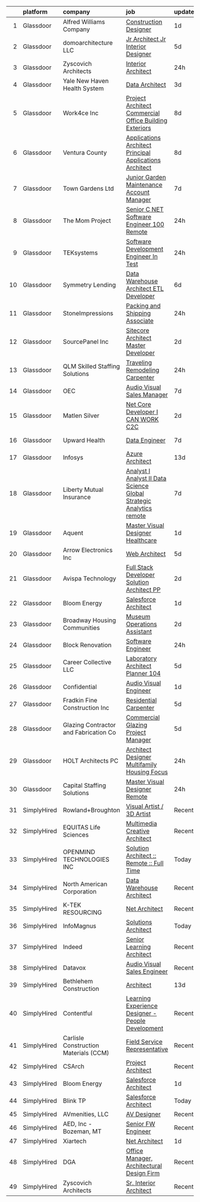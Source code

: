 

|    | platform    | company                               | job                                                                                                                                                                                                                                                                                                                                                                                                                                                                                                                                                                                                                                                                                                                                                                                                                                                                                                                                                                                                                                                                                                                                                                                                                                                                                                                                                                                                                                                                                                                                             | update_time   | location                |
|---:|:------------|:--------------------------------------|:------------------------------------------------------------------------------------------------------------------------------------------------------------------------------------------------------------------------------------------------------------------------------------------------------------------------------------------------------------------------------------------------------------------------------------------------------------------------------------------------------------------------------------------------------------------------------------------------------------------------------------------------------------------------------------------------------------------------------------------------------------------------------------------------------------------------------------------------------------------------------------------------------------------------------------------------------------------------------------------------------------------------------------------------------------------------------------------------------------------------------------------------------------------------------------------------------------------------------------------------------------------------------------------------------------------------------------------------------------------------------------------------------------------------------------------------------------------------------------------------------------------------------------------------|:--------------|:------------------------|
|  1 | Glassdoor   | Alfred Williams   Company             | [Construction Designer](https://www.glassdoor.com/partner/jobListing.htm?pos=110&ao=1110586&s=58&guid=000001828bb0b3bf8a2176390c56d3b3&src=GD_JOB_AD&t=SR&vt=w&ea=1&cs=1_221e7efb&cb=1660200990062&jobListingId=1008063174504&cpc=A50357DDA226FF0F&jrtk=3-0-1ga5r1cvsi39f801-1ga5r1d0d2gob000-ceced22e08e5db9e--6NYlbfkN0CnvnrZV6i1JGX1yqycrBVKxG_QbmFGo1hJvaAPDrdCVZ8yoQV_d4S0JqXzC-3SnUYhCta1TRnvVoX3S0zE_IO0KpzPVemjiuHWFFUoktBecZBIPK12mYvqWZt8SDrv0e25GlGQtdz36nEo6h3IX02FKqfIH2o9Sf9QnqhC2fWKPmV3W4ftfhNjnBilXBs100QKR2QOeZatSJnGmnkAzcE-tCTtWKA5KgZIncelXS3vuNL3EORcsFDLzIecRH8WnbZAmJ0zhFFJkzzmETRQHKOnaHjaauHF59dweYIpTlimGSCXJRZ4QTLQ-HYmuQj4vRrcJ2oSBxtdwAfJEuTScodkjM-1Q41VjSHTWgVG1B3BfjDCsRDgJo1jSLZyfCKBC221c3msZykE4CKbnGubpmxFgVEOIFJPHOANPoj_Ihv1zTkCD1A2UpHUtFKsans8hJv9TkWKkQpMk4kHN9JVPPDM7Q2IhHLdAhjbJ4NT-mqutp_f-X8MmZjwrLrqptiCFBfvHplVF9z1fg%3D%3D)                                                                                                                                                                                                                                                                                                                                                                                                                                                                                                                                                                                                                                                                    | 1d            | Austin, TX              |
|  2 | Glassdoor   | domoarchitecture LLC                  | [Jr  Architect  Jr  Interior Designer](https://www.glassdoor.com/partner/jobListing.htm?pos=114&ao=1110586&s=58&guid=000001828bb0b3bf8a2176390c56d3b3&src=GD_JOB_AD&t=SR&vt=w&ea=1&cs=1_76eb6f5c&cb=1660200990063&jobListingId=1008056085118&cpc=61E17551093C17CB&jrtk=3-0-1ga5r1cvsi39f801-1ga5r1d0d2gob000-8f37cdaeba339960--6NYlbfkN0CB1tmP7rfbaHtYFmPjg1Xv8BJr6DUbyz0HQmM4H563ArpFMs2Wc68sH6Zuxg7sAnvrOksjZE1oRVbifWbAQUEyKWytrgC3P_PqXKzl95FbORps4EgWMRpqNobSv6x-Dcpxt3G801lgQBB8kE-9Edw0BhAOeeyBcGl4BtVQUkPaJya8zscYCMYRXeM1lGOhCLkBx7twdgP69TXbUFuLzo1Q9-rlgs61g6KaPI0_IbNDPmmnE5xwJuaP_mwXrVB0O-plk8qkoINiTxMUSUCJiZpyQNoLRFt377ODOrNOaruVUhTYWzBML56CoZ4At71QQZv_-8zZS7wETRqLdPbq3Gxv3inAQbie2Asn_q-FTb-UQoA6XH4e-A7iTXaidXUnlv37rLLnidhvdrR1_sTJiwX2mzSQEwjBmRVB6bVny9UTA8f8-sjKayVCtXfY5WeU9xcvGYH1Wuo87U-s_sczkofmCkIvPnIiNXNeQ9-0cNA0RsLUgk6IUQQzvpvGcXrqK7_ynxghZpcjiLBwbXoLGoY9)                                                                                                                                                                                                                                                                                                                                                                                                                                                                                                                                                                                                                                                 | 5d            | New York, NY            |
|  3 | Glassdoor   | Zyscovich Architects                  | [Interior Architect](https://www.glassdoor.com/partner/jobListing.htm?pos=104&ao=1110586&s=58&guid=000001828bb0b3bf8a2176390c56d3b3&src=GD_JOB_AD&t=SR&vt=w&ea=1&cs=1_482f2ac2&cb=1660200990061&jobListingId=1008065072947&cpc=108AF0293D5061FB&jrtk=3-0-1ga5r1cvsi39f801-1ga5r1d0d2gob000-eda0f63d8cc221e3--6NYlbfkN0A-cCLwqDCxWDl5XOvDXmRd_jo8w6VlaaYLlS1nNaGWYN5RQmLkZFME6XzkGwJ4pC0UxcPAra8I1D-oL1oacvROHSbQ46mJ5KMA7-rzysZhdcbBzYVtlaY9g5OEX-r9Tn41fcOqFodmT1I2Eik_KO3sXimgF3POpO2eXzz8jcIA5ksDuGaFcRegTmNmPfV9L4l1WOPCOc3HAiHFBOt9hmItrFLe79knvi3UFwYVI4kkZ9u_0Cx7Pp2cvKhqOWBDxI4jhQQk4GzpwvBkRfjVX9tJFzBn1VgOCPdid80hySywMZzsHWC-pIWC1KQ0cwZsTMhIqPW6BlWNb2XMA8GH--HalCeYQfaKZpzrTt_PTU7k6P-BT2Fpxi0VUNIqExhmzK_uMgXKbfUvXTX1iqQajCP91SB9e0tORmesrzMuJuUzLJFMJvmUMieTrlseJwbQmwM9QdiVVJsU9puGFPVKsy20Y-C9xyT90aLsWWH2LyVG6h_BIj05Zr2dOJgSQc--aDxvG_IivFe4SA%3D%3D)                                                                                                                                                                                                                                                                                                                                                                                                                                                                                                                                                                                                                                                                       | 24h           | Tampa, FL               |
|  4 | Glassdoor   | Yale New Haven Health System          | [Data Architect](https://www.glassdoor.com/partner/jobListing.htm?pos=123&ao=1110586&s=58&guid=000001828bb0b3bf8a2176390c56d3b3&src=GD_JOB_AD&t=SR&vt=w&cs=1_a6eb2c9c&cb=1660200990064&jobListingId=1008058121344&cpc=A0032DE20586B9BD&jrtk=3-0-1ga5r1cvsi39f801-1ga5r1d0d2gob000-376e77c748cc171c--6NYlbfkN0D0ff9e8Lfwlpl5zGbQmpn59AL71QmFd7VKOAnfyjZzp5sdngV8WPgYe0dov1m7Y2lwYmvfgHHoh-ejTwXZ7jiZxTPt8fvG6b3J7POkc5Y6jt-kfKwUuaV1XmPJuMYs9kZ6jgGNfcDD3eY-sAVXxRBg6mAg9-TweQK3NsXOGx79CWLwhGh2vXO_UId9VQGto7ihH6W8TIyYhjg3VjH5OJk3bWcPmCLYIwpDHxa5T-IucQ91-0mFazbngD2hUuFaVxzxxzFTD0AjCB6vSoBJIPk0RM1cmw4x115_YbvpYeIsA1ccp6AlxsW_cQwKp7xm9PbDVvugBdebddvIacgMRA-pd2i1LD_MQ-ue7a513N21bJ37Xb7-Dv9PwPYDI8oKd1MXDFrZX8w1PL-YPv4IfKZXwe1X7Au0CuHk5bxiq0dopHtr6oN_a37IKQIEpdilsPyeByv2-_3De2kuG5WcsoOEKsSzrMyz0GM%3D)                                                                                                                                                                                                                                                                                                                                                                                                                                                                                                                                                                                                                                                                                                                              | 3d            | New Haven, CT           |
|  5 | Glassdoor   | Work4ce Inc                           | [Project Architect   Commercial Office   Building Exteriors](https://www.glassdoor.com/partner/jobListing.htm?pos=116&ao=1110586&s=58&guid=000001828bb0b3bf8a2176390c56d3b3&src=GD_JOB_AD&t=SR&vt=w&ea=1&cs=1_d4af2511&cb=1660200990063&jobListingId=1008047958781&cpc=C3517E2410EFB392&jrtk=3-0-1ga5r1cvsi39f801-1ga5r1d0d2gob000-1b5fa690967b5ade--6NYlbfkN0A9PPlI9x3VLA7Ig9DMYQv8oZV6AhUmXfwocfR2_GxsGZVhPKRlecurGQV6vCE7cRm1y9XKvQzg_GTfz2YQujrNfplqqjHtsHPd55-nZ6MorvAKxkzkJaiGiuGRC1SuzxqEGW06GlbDmsj6mNw1KjVTSNI8hBwDM0cm5ePGkm6GItOEpN2Mj4mrNwfNZb6zfteR_q798a7e-VpHBuG46lxYGP6f27y4d7WS_ncHlUg7eLuh8goL0ot5Hi1lJ1nygnKKOEALcTAjE2y5risdiQzc1Okc-_ULtKaDkWG9C8DEKSxqeHMYGNaTUs0m17IA5IHxlGYfFrd_k_XQpuR66nZO1Q6IlPbbZIWNBypq6A9mYChtvMMOKB9dpKFGWhuzcrAC9zeOcsHfNWsE5A_0F7XZzuuR1Lys_y6CQJOzTgycHTA8ujFQb7QmlinUKpJR_6K0PPfKXCWwB84oFDoIegIE6zCrAaBy0ixlZP4hVCMA_YXpENUhfcSoM6pkX5o0ViyET4wX_3QT8Ndsxe_o4MZuP0dnIHmVEn75E6P8K_dFm2D8HVZeOSxu)                                                                                                                                                                                                                                                                                                                                                                                                                                                                                                                                                                                           | 8d            | Georgetown, KY          |
|  6 | Glassdoor   | Ventura County                        | [Applications Architect   Principal Applications Architect](https://www.glassdoor.com/partner/jobListing.htm?pos=101&ao=1110586&s=58&guid=000001828bb0b3bf8a2176390c56d3b3&src=GD_JOB_AD&t=SR&vt=w&cs=1_18f318c6&cb=1660200990060&jobListingId=1008048362770&cpc=EEC866B2D844F51D&jrtk=3-0-1ga5r1cvsi39f801-1ga5r1d0d2gob000-d4e6bd873dbee7be--6NYlbfkN0AC6SQMfAkHCondRquBNcE2ntt1snCy3fyoZRReqai0Oc8rjChE8P0pKJeANpbEFo1uZy22u9u-zpo913XVjwSN_L-IZ_lSwaijE-wGrMkq8eD-et4B7cdPxxUFHKyIJV-le1avh7iBv9-BJJk7J1sm237h3P3Q0dXjnEb8U7oqDrThmTksJFuBSxp8oGwBAiAiksDHi5LItkN0b6f9IIiwA97pNaICoIyE1ISyDYuQacRVQSu2xGvaXc-Rd-i6POixRi5RaxLo_tXXYOWEuKyj3SngUhK0OFJ_7rt4VyCYTC_f9xto7MZHzW0NzFOiD4HBv0GiOHltduqutz1EIs-ETOSP9dYdZoOpspup5eij3d7ulxjLFtdHHiJRqk9OjfahLmXSqBtgN_4WWKMk0C9oX6fjUMSo_3QotXetqTTjJ_95YW3Sf-yXB8UkXus_D4kXR3Wvk4XSdHZ5Xr9sbYwK3YMHZlBasMu9d0Q_8oTrB-FULbE4A61FrNFziRe6klOPRGGDSNH9L7DizREBJBcSwXslB_OQp0c8LJbm5171IRBvxpv0WdgQ3wENgmMOoS-LvOMvRNqbvQiYxpT03Krq-NnhJxNQpXTZ-c7SWd_-0V3NfhRumK1jDgEjU3J3gpCvx_stQaYow-ixNNEp3SWoU5znfpYKm0wx2RbyBvX6dWqGgmptCG71bhjeUnrZks0cz026_y6UF_8ye7Fy1y8deIPa0FkWzmKP8Wb0erwfjFJ3tspDFiaZLfkZaLDJ0QuMYXTlNfYiFwYwHjC4UjsBxj6_GBMBAoKZDXliD3mPhukp9p2ffcVW1IhqsYd0PsAoyvVCzEH8wSKy95YiZA0eKoY1Ch0JY7xWK0R8kyDmDdKNfCPaBlJkOHkZWlm12mKh_BUimewEKbARjdFsUi0U9t6RPjNxNk_wJkLjNYhay7M0FU_yjtKzlF_UQ5qCJEOASnq2Vcy6H_ZfuWaymiC6r1BG1DM0HOERF_iduwhvH6IU_UvfPPh2e6UcZkX_bCKsXEhzTY5ID_un1xWflZSI5tgGACb3G4UflIObkbF-xyDC6Fs-bPyYjckK77KL19aum-Buec72v6KLwkM3qRGlWh7kxwX-axz3dXLEYiltNtOCldJetSzi) | 8d            | Ventura, CA             |
|  7 | Glassdoor   | Town   Gardens  Ltd                   | [Junior Garden Maintenance Account Manager](https://www.glassdoor.com/partner/jobListing.htm?pos=105&ao=1110586&s=58&guid=000001828bb0b3bf8a2176390c56d3b3&src=GD_JOB_AD&t=SR&vt=w&ea=1&cs=1_b87e0bbc&cb=1660200990061&jobListingId=1008049871664&cpc=0738760C38695517&jrtk=3-0-1ga5r1cvsi39f801-1ga5r1d0d2gob000-83962fb331b4c551--6NYlbfkN0DqW0-hTgkWGwYpK7eUj7Z7FoWYf8zugqSJvdz1tLOuZEU8COkOc5OFoPs_UPBuT6x_ShwrV85GiECCPYww6ItTJ525ZQAvMfpLi3LzTRhy81LSDwJZCVo_w0F-VN1ry-xBB-3dOosQIeaNSX4aIiwVCvCQqH2u_0Q1uoVVeHWu84zHdqzZHG1fBuEPsE3qsT5Stn-R_ZaHpEKpCsAYdph3W2XwHZIyb-4CBefib2caSzujp1WPoYVI_sx3dLDgPUbWt5w40Lc42mq4bu0Kdup4SvoF9DOZZh8FyUmUZXbUUg3xaFkMDQU7mihnpgZKkdeCvMofjWjCzgzG2qKjsDGNWp_lCRaaOEwwAdd6FNgZybw_3FSeFKS1dZnVW62dsFkekKW-Kpl8m67GrAhIJCisQmdbBlhTfeAYe7Zr_YeurF8jA1VQq44ZbyWBSdWfAKYgpe1UrYW_z7q3eVS_jg3N4_BahESb6zq617S9thLVJ6GWaTGHdoAviHBOtSMaIOGGTaFJRY9kwJfhRjPkl0qEdC7418KJs3M%3D)                                                                                                                                                                                                                                                                                                                                                                                                                                                                                                                                                                                                                              | 7d            | Long Island City, NY    |
|  8 | Glassdoor   | The Mom Project                       | [Senior C   NET Software Engineer  100  Remote ](https://www.glassdoor.com/partner/jobListing.htm?pos=124&ao=1110586&s=58&guid=000001828bb0b3bf8a2176390c56d3b3&src=GD_JOB_AD&t=SR&vt=w&cs=1_03ffe89a&cb=1660200990064&jobListingId=1008065548825&cpc=9C4F014304452074&jrtk=3-0-1ga5r1cvsi39f801-1ga5r1d0d2gob000-1a91fb3bff00f303--6NYlbfkN0BDp_epf89aHDQhKpPegNJQ_ldQpEFZQsM9OcONMGxWx6pU56EKHF58QjVdAUvn2gUH0g3Y73SwIdQiXETEETh-rV5YLzVmPuibibLbfUU7d4WW09N0y68GNDnHZS-FZlPws88Ar_ZYrWlp977bRkMOOPzZF-xBvfEmxFB73eeH5va8vCJdK6az7nY27avTnOjYfrXrYfqFxjyznuJG7mlHJgfQrZJFVS3q6WcB9RGPqUyj-QaQx60PaRUhkbo6dCSHmBiQ3vGYx0h_aVNIXZveSTHjC9sv9vEZW__-vguHvroebICdBgWOzfP6KpVPliAVDLkdCxNaHDsRzDDRfSmlDAZ1UXUCx9sDZhHaC8XmW5TGldLu6BtXIN1am7UabKEBeYxcbFeu6obFZWamY_6NcnyHDCH6sghLztKVidPI4xx-4gwHwjq2nm_xPUx3YSOrP2XTNKEvwimdr53yotm-s9sLlNu1dYBffDkiVcsOhMHPLHqMPHwC8LiadqOoLt4uFQnT_RlbgSMFdfxHYT8Zv4w3XNME27RoOLSufi30gomJqd8fYj1IvdM62PGFramlQXcYXHfo2Q%3D%3D)                                                                                                                                                                                                                                                                                                                                                                                                                                                                                                                                                                                | 24h           | Remote                  |
|  9 | Glassdoor   | TEKsystems                            | [Software Development Engineer In Test](https://www.glassdoor.com/partner/jobListing.htm?pos=129&ao=1110586&s=58&guid=000001828bb0b3bf8a2176390c56d3b3&src=GD_JOB_AD&t=SR&vt=w&cs=1_846e4131&cb=1660200990065&jobListingId=1008066163918&cpc=82B3195DA92CAF92&jrtk=3-0-1ga5r1cvsi39f801-1ga5r1d0d2gob000-37be19194c7beb8f--6NYlbfkN0AuKz8EBO1xHDEL7V2YF9xF3dC_I9B9i-Zw2Jh8clPMK3KTieKealHQySFBD4L6FvNNx72l7LH-9rgYv7GFnp4MgFYX8cqTJVgEfRRIn0F3jeefS9kCLJMm0E1p3ZspLdh9T1wnhaUrBQtAS08USIJMWUTkqmHiqMv2Kf4cwaSdY0cwslge31G8SO0WW7t3Tnh6O1QD2Qw8rR3mtCdGY9EJOPb8a-2YIXt35pLh9vUBpkF8E3Ad2HiMnvBb7r9lGiSRznHactyAOgZTDYn5y0kQxbSVhgM27LbMaZxlevoCKn81swhgc3VYAfy3Z8ok9b2O958X8YUTBMgKsKEvSbxLuIkrtRd1NZnPb5AtkbUrN4vCwf7nqPk2Y6PD_JjfBJ8mXq5lpjFYgoZ7beGh57Yzy90zNZBFQClG60TSwMAhOiu8CBVoCH4r_woA9__rzWdio_RJJ9PkI4QLT9RbSpzGTg9jwXqfLKlCordr-n8z8tw5PWnJL-YjceWxbuF7-aOVgu5xwHhPSlIaAJHxpTp4E09p5zUbh8xcG8DS2YnAOx-InAEgbaNFtFeM8dygRskVhaQ7zllkocfjft9U8GikcMYk7eCTen1CY8uc4xTisGEHRFPeW32MRmju8eRFsxGiAPJewEr6QIwTw3f__Nc_-1wWcvoeQ5WnV7_8cK-R9XWP_g8vbDzIF6hq2mV5m8dI6yc8jEIhLqXWLNlnZ-TnNzB9wzWtUOjX6uP0gjMGoyagDt03xk6xIF56LY3C1et9VcKbRosZWKj_fFmle0OOvNCMlDIYSXpxE8WFYZR4-MO6h0dkpWltgFPjHq6s-BZiDqyjQDTTmU0MyFDs4A8ymcR7ANd8VMg1JVGy6_-aZ5Q5WuRsT52LnZli1oA421TMtBS-dgIOa-TM9Blz2x17p0aVv9Q4CTiEVjt6cRmgkTPOiPLne8D-)                                                                                                                                                                                                                     | 24h           | Alpharetta, GA          |
| 10 | Glassdoor   | Symmetry Lending                      | [Data Warehouse Architect   ETL Developer](https://www.glassdoor.com/partner/jobListing.htm?pos=112&ao=1110586&s=58&guid=000001828bb0b3bf8a2176390c56d3b3&src=GD_JOB_AD&t=SR&vt=w&ea=1&cs=1_15e5df4b&cb=1660200990063&jobListingId=1008052997732&cpc=5D10E799EF7E9049&jrtk=3-0-1ga5r1cvsi39f801-1ga5r1d0d2gob000-993de59febe05ce2--6NYlbfkN0DRJ8V8AXC91yPaijTLDOFou7iel6S8rKGvP0R1IG6EBdno_YP8UnI17xcIGWZTgqrgUj-k5K8X-I0tw2MqJgLcLmbKX7QHrUNtqlfJWFqh8WcHv6nGnG559iwjK9vfhkWI_hvxV4cQK4cbMBV6N38lMP8JvbhVRYwuoCEU1FK9GFXGcMV7_2WS3_pJ3it_TFifIm9IekXLXUp6BmHIVr_rw6olS3CR50lnsxK4bUsbM0kQrZXUYvy2nKchUwW4NCJYW5PCqMDFOqdXSE_3buuTFniyzZfzlTk9cN_CHxMUcP8W_PPj9RK36tKzWUnRG_h5gNYKnv0Odq362Rsd-IZkYRx09VA6eD1aF7Rn7Z-I4k4Z5n4xy558bxM2k80Y16aN3s38amUIv2voF99qqz50jCkrQ2fQbgm4stfucNgzFp_1lTLDbel2BrYlXtKaG2u56xCdNO5uL-_QKeM7MUZXRgY0NZDci2QG9WoXxyjwWdgIPesz4ge7UHwR2EA91oKBBz5jK7XLpAQQgYz8O12ZiBYkJqtP6tVLoVEjcGtmAQ%3D%3D)                                                                                                                                                                                                                                                                                                                                                                                                                                                                                                                                                                                                                 | 6d            | Anaheim, CA             |
| 11 | Glassdoor   | StoneImpressions                      | [Packing and Shipping Associate](https://www.glassdoor.com/partner/jobListing.htm?pos=118&ao=1110586&s=58&guid=000001828bb0b3bf8a2176390c56d3b3&src=GD_JOB_AD&t=SR&vt=w&ea=1&cs=1_03fc96ea&cb=1660200990064&jobListingId=1008065153960&cpc=26740BCDE5E48596&jrtk=3-0-1ga5r1cvsi39f801-1ga5r1d0d2gob000-be27860c4c3dae28--6NYlbfkN0BdDHiSlq2TKVYTvK036ioTcRDjelCKzvFOpLFiF--0iSZ_aPeCW5NV-_U6gsqcHVUbuHRt9v9pGsdd2e8LHHEIuJLfvjou70wCTZrAO0LIlyLKU925-x39YMUeoFTrmOU5bMbU-eucrm6KuPXd1Y86i3hkA1JV_SmllI5AE8t6Tgvx_SjvjYyIWNHNfkoeiDFGsClVMtBnMHpoQL4Tvc6TqP4odt03J5Ph1ePlfln0q0jL3Bzv8wMnh4QJ-AcW0WYfS4hSo1IDApk9BIOuMbImgC0A_z8lubekx3MIwVPXa5F7EnOSlLhFojRnJMKi69UwYX93kmc28y0DXYza1-rgiRNPzTK4c8xAkyyNGGcouNYopqmIsk4glruEk4Avqh5zHGO7y55uRIa6WDU6pjCIKOdHiDNzT5KI-9BLZnrx3JKOGgNZkj353hzhIt-I8SncyItW9QMNAz6q0yqrTwTY2Ssy_HGMk1aYx-r7Kbu3b-FT0WHL03ax_4iujWbSHeM%3D)                                                                                                                                                                                                                                                                                                                                                                                                                                                                                                                                                                                                                                                                         | 24h           | San Diego, CA           |
| 12 | Glassdoor   | SourcePanel  Inc                      | [Sitecore Architect   Master Developer](https://www.glassdoor.com/partner/jobListing.htm?pos=115&ao=1110586&s=58&guid=000001828bb0b3bf8a2176390c56d3b3&src=GD_JOB_AD&t=SR&vt=w&ea=1&cs=1_a1a221f1&cb=1660200990063&jobListingId=1008060448443&cpc=D3E44275D43A938E&jrtk=3-0-1ga5r1cvsi39f801-1ga5r1d0d2gob000-bdf6650a8169e4a8--6NYlbfkN0BFxzrwFdZYProQ4htkHDKGvaF93884drNEqUebxEG9ws46GCEhlD__jaqz-tuuYQJ6UjI50MyqQuDxowvrWT1mChJ0N3VZNkPTfV9fgno6ljvDqDTeJfOvO57N-D78EYwQJyREqfQPJU9i2J7KjqvL1hoXfRP_6d3xk9a_O-WkVD7kxL8a6sZ8zovJ4t91PMFJDhXhO9VWTslWpc4frOi24CpJWwj003WGUpFORo_vIp1rWDNzauaH9AFEFCAIkZeznhGP44u_Dc8ZYevl7PtFc11Db3AAUUGzmFo1R0ETX8fPlxQoRR-baPukGArMvfSZ7F8F2-Nij2LpYglRjBdFAnxZG4OwgAi33NnHeOQTJq1vM6OXCY1zYJ6gUyzUfkagoaeCwACbllMfeh1sput_foxAyO0WIGkKFYUib2ZIq76vLyUi0Dy3kcZRSAxXOKJf5x66vHewuZNsVRgvAcLzS9kf8gB55bWuuPToszggBQj38lmdENwuawg7yTSSy20wBRR30UaHvd6doc9t89QB)                                                                                                                                                                                                                                                                                                                                                                                                                                                                                                                                                                                                                                                | 2d            | Remote                  |
| 13 | Glassdoor   | QLM   Skilled Staffing Solutions      | [Traveling Remodeling Carpenter](https://www.glassdoor.com/partner/jobListing.htm?pos=128&ao=1110586&s=58&guid=000001828bb0b3bf8a2176390c56d3b3&src=GD_JOB_AD&t=SR&vt=w&ea=1&cs=1_336e919c&cb=1660200990065&jobListingId=1008065031622&cpc=FF950A86FEA5DF54&jrtk=3-0-1ga5r1cvsi39f801-1ga5r1d0d2gob000-2123d00b296d1b45--6NYlbfkN0DKXaRfeGA8wdsD9O9dFwPagCIzD_QSZuBV7hg2kQ2Cn0S1nlYJPUEizikJYWf6Un93XPWoMEcNLMHDHihUhos3BSKe7KoTiNCG8kt6pEVZwRbv1mnOY5-QxqRlSVLfWpBp3fhtvNCXj2Zf8I906C2arscoamiMI1cIuB2bJGQaUekzY15tKRvLK9ubrBcRK6v81hQ6029faVx0tw0tbvfh1m_cDLr9fJgkL3ae6oWdViGMDJMzevNfvhfEFB1wnwAn4us8OB9yNyM_JaxTFTlSWk6zWLSHgFc8UvPmzjBAicBWp-t9p2PSJixmviav0ZQ87my4pNuyaWefRQaHqjOZS-57eZ4l0YGDw6KLfJLvwIK162MjrDgzRSAnEYqxyiY7JYuuyFW_gKlWvx0GGC8fRlLfOSDZ8O2gbJgrOi2q6_R_NP6TUFKdWr4O0WGeOIL5S9gRk61O0ac0dCSmrnPRQtpP2yf7LeLsA0upl1bsKkVtA5qLnpO9bHE9lqlkqqfELtLQYFcQxoWCh89da70L)                                                                                                                                                                                                                                                                                                                                                                                                                                                                                                                                                                                                                                                       | 24h           | Saint Louis, MO         |
| 14 | Glassdoor   | OEC                                   | [Audio Visual Sales Manager](https://www.glassdoor.com/partner/jobListing.htm?pos=121&ao=1110586&s=58&guid=000001828bb0b3bf8a2176390c56d3b3&src=GD_JOB_AD&t=SR&vt=w&ea=1&cs=1_c609a09a&cb=1660200990065&jobListingId=1008050679919&cpc=9DC6E4D8324653EE&jrtk=3-0-1ga5r1cvsi39f801-1ga5r1d0d2gob000-5c56613f63f7164a--6NYlbfkN0BeG4CUiLvi-XpACvuf-H1ZiMQG9j_Jg6NbuiTffPeFkiTLxRz25zIv9hXC5mtzGhcSy-BDR71hJhonM1zTSH2zk8JsTlMRak7kMAlgcMY3TAbgb_mem7Fa0MoyAB9KwP1CiBYXT-SlFWBYTKSneCu7g5YvYwD5hlaClcEAZXVsL26olqK_ImZvrDYIN-roTecJPvb1BjDBRbrrvi81B71A81f1JzqU-AnWWdSY084luwoLLLhLPk6vK-a_HTZKqC5WB-7IJDVji6odE5DVJTK-E8KbcNC6aa5m6a5mChWyniO-C8doiQCTiXujNuXXpK5jKJ-QpkJHn2HYr9wIMycwO68CJG6HBh7KN78Qq_iwS8kStWBIgSIi135rRQxnlWNoRM3TR5ZaktZ8e3HPNNx9rpn2GkBVSdoo7TZ0jj1ts_42slx_ps_3jOz04ouRePVgpgpYoNfwsuNtbidSywJ6DEQGsUbAaezVY246kW1waAinnniGKc3be5ZhW66C2pI%3D)                                                                                                                                                                                                                                                                                                                                                                                                                                                                                                                                                                                                                                                                             | 7d            | Boise, ID               |
| 15 | Glassdoor   | Matlen Silver                         | [ Net Core Developer I CAN WORK C2C](https://www.glassdoor.com/partner/jobListing.htm?pos=126&ao=1110586&s=58&guid=000001828bb0b3bf8a2176390c56d3b3&src=GD_JOB_AD&t=SR&vt=w&ea=1&cs=1_b50534b7&cb=1660200990065&jobListingId=1008061176552&cpc=F41FEAB56D215062&jrtk=3-0-1ga5r1cvsi39f801-1ga5r1d0d2gob000-b04cff43445d95bf--6NYlbfkN0ADTliTSg4K3aDxe8vkHVVj5ml6bx8ND6Ab8oliGx3AtQak9O875La2bFZ7Jqdg5u25Kd4KsMHF_TD2RJy7WDmLEuXNUNDxSi0KFs-17UPwwd5avut0Q6rofQk2Cxr3Ed-dREKnzdihl3QEblT65bd4g5DErlySoVAXKV3702mLc2Cr9SySP5E4hl_Qu64LZsrQCDxfdo7zaCozNuYGfItMdAffECrol4W09rgyvlnccQmQzAazidmjMtnzBylZUbtqR-v8l_BqZYL4kf3zfPmKdDqt1XVdXc_yrkUCgXKsukYPzaoJDovboL02B_RMUlidmLSTB6u1V6BaEfYD8BcHxSr-sj358zHBdWdz-do6vrfu4KRCoSbTQOLuJPyfLPrlfqxn9COM9rUG5jkxGw41eMlC1H3ynN5ZNQ82ML4vWp0u38DyInFn8dNlNiLFlYfTbY-OR04vbWm9EMiExVP0vpZ0OzvxE8U%3D)                                                                                                                                                                                                                                                                                                                                                                                                                                                                                                                                                                                                                                                                                                     | 2d            | Florham Park, NJ        |
| 16 | Glassdoor   | Upward Health                         | [Data Engineer](https://www.glassdoor.com/partner/jobListing.htm?pos=113&ao=1110586&s=58&guid=000001828bb0b3bf8a2176390c56d3b3&src=GD_JOB_AD&t=SR&vt=w&ea=1&cs=1_7da3f308&cb=1660200990063&jobListingId=1008050594360&cpc=1641D5D5536C06B6&jrtk=3-0-1ga5r1cvsi39f801-1ga5r1d0d2gob000-9008622103ceb4a6--6NYlbfkN0D1sgB2vkk73HcG31iWI33pV6kw_5ZaxNkpPvB9FmXAfE4GxWj1DqZ0Ybq0eLPzk2YMwESvlDiKB2v8-8IQoa6UivsLih00u8y9COP4u95PlNlD0qSOw_enyvRFXOLfhgnvIy4KUwxX4Dih0kh3kPXgilkc_HOoVQ-GK7LqI49w8l5WsAU6L3A2dHqBwxNMVNZTvziGBCdm1dCzM3yJ2GRSlnln-tZmG4gMk14RWVTZcvwZUBVKq2oBb-Y8GovoAxcGh0TBkLL0w7NikQksQpero-NE6zxVTbaTwYVqoHGQBwz4ZoB3WoXloVNKuUlEWo8mVQ6BL28wX1OkznqnKIEnX80d3W8ajm-48HKCIap_kJAQlJbTRpkMjse0Np3hpzwKK5FQH-a9HH-bSO00XoN1j8Xyv692Yy-5TC22ymBQ9E951RcDy-2Rx-ejHl7scZucsrGoYuWuCHwKx3l3odEN_cdd8iBv0Kw2eLg3eg2JOUvGoF02Ae3j0jMf8xNKXUo%3D)                                                                                                                                                                                                                                                                                                                                                                                                                                                                                                                                                                                                                                                                                          | 7d            | Hauppauge, NY           |
| 17 | Glassdoor   | Infosys                               | [Azure Architect](https://www.glassdoor.com/partner/jobListing.htm?pos=108&ao=1110586&s=58&guid=000001828bb0b3bf8a2176390c56d3b3&src=GD_JOB_AD&t=SR&vt=w&cs=1_40e91c58&cb=1660200990061&jobListingId=1008036260516&cpc=0F120DD93C91FC85&jrtk=3-0-1ga5r1cvsi39f801-1ga5r1d0d2gob000-260c7080023c1de3--6NYlbfkN0DFi1nmQQWK2fa3N4W3y7EUOEocZkWPqKP_f_xZ7ne8RaE0RclXOYKClVBnZ02SZVLDZyiqPBwYy_LQLw7SY5iEgCRy01Mksm7H6lDy1XkeAI8LYBsci9lSMK4xSBPxUSsiQRW37Yk8fm-J9kOaRg3nrHXEqIDcVGUIOX_0Uq4qZ-Su_-qGp0v6T-uFdI5Z70cILa0_MLTPy9-VvyFVNdXbPsCggWgMc2Q3EOA5u2L1CLIj8P8kzaWTNfKVJ8kxljdOfbdJF6aD4_ApUmJUQoygkT1derLFvI7gt40EsZ-zw0zrQCs9Xkllq8OHnxJN9OTxd1K5e0FH6bh-RSo2wNNB3LCuqkDbj1_XMw74LETBk4BTm0Ptse_Wc_4w0CbV2ks52NlFW2lCpFmFH4RfusOqyvFpBF-QBPsXL_hw9Jc-cZMN_75NFgdyWzrU2ibU4lQl1FopFoQtGDFcMTLZusHblkWMqGHiqB_wEWoJYQ4PAHVbD4Zlh8ejeY8EddEuPHl-Mhdqdeg7BvwpteNnB86TLwuikhYkCExd1-aOfcGOc53W1c5l5h55KZ_UvWWSQXg%3D)                                                                                                                                                                                                                                                                                                                                                                                                                                                                                                                                                                                                                             | 13d           | Remote                  |
| 18 | Glassdoor   | Liberty Mutual Insurance              | [Analyst I Analyst II  Data Science Global Strategic Analytics  remote ](https://www.glassdoor.com/partner/jobListing.htm?pos=122&ao=1110586&s=58&guid=000001828bb0b3bf8a2176390c56d3b3&src=GD_JOB_AD&t=SR&vt=w&cs=1_e1ef76f9&cb=1660200990064&jobListingId=1008049671003&cpc=451933188B21919D&jrtk=3-0-1ga5r1cvsi39f801-1ga5r1d0d2gob000-ad11beb78048f97c--6NYlbfkN0D19kSVUiNzG2UWy1lRGehFMusHrHGUl8ru40ax50wmtyWCD3NTgamB267Ac8Y_GezdPeZfL4y_WLnTpvINy9alXr_yrDa7mRa44xt48GK7zK257mUvSinS2NcRNdnJP9bdrnDVkP5_yzdQnuAQRwTSzfRVFnZ4robz5mtQH5dY_yin39RFDD_DcFrkXCcL93dQHSmQNud4_AOTa4NX1u3k_xZldALDjAWUP-DAI4A4ufg9Ja9og4fVGEKjyVeS4XEP4XD65bS_GCqN4uvuRQzjKRgZkGWuJ9-a-xHPUoWnZCJPvI7lD3QG1wrz3s9l2VtTBpoB5pRC7lBNTTKCklTz2jZw3tvnKX6DezJAm5Mli4Kp3H14IrfM95tQViZvx4KNMSWrIp4Jx0Ug4w8P8HHv4cma96BgW41Wv1hygcU7EbKd0ZSfmGJ_cGaW1pIuFZW2Gydh1E_8YmtCQUR9rous71IZOQHIEeuCKEYa2NYSIABtDRQWQZ64-IZi0RBIEVcMBvQrdlKXm3wUaCylKVeuMy-rGeqhRdlAP8qcOtqyrIg7gxGzo9k7NiCS0HTm0nqtFeykBuIHJdtMOhlTDPt4VsMkwbCIBH0ghGxe7YavU_cUu2-vskbCgIZMZFTUmItpVbAFU7nt3W5jjeUebdIfrcURx5bTQgGNYdsrvsBPJfzq1VYAQZ-nlPAEKhBS6Ow%3D)                                                                                                                                                                                                                                                                                                                                                                                                                                      | 7d            | Remote                  |
| 19 | Glassdoor   | Aquent                                | [Master Visual Designer   Healthcare](https://www.glassdoor.com/partner/jobListing.htm?pos=127&ao=1110586&s=58&guid=000001828bb0b3bf8a2176390c56d3b3&src=GD_JOB_AD&t=SR&vt=w&cs=1_274a72b6&cb=1660200990065&jobListingId=1008063506130&cpc=451933188B21919D&jrtk=3-0-1ga5r1cvsi39f801-1ga5r1d0d2gob000-0e164c813b2b93d2--6NYlbfkN0DMrcEu7yrtATojKJA7cEzGQ3FdRGWLh0CZQInL4ECGI9gD0Wolx9R2EDT7B77c2cTt9ZLyfmJcdhtmseBr8Fc7DlCcCGTbK5I5cANysgoSPHcI_A0ys3ypv5EaDWEUoVz-9MNfPzcjkgDoUNVODy-DkL81yajKS1V6w3lvY8YbiOeAYoH86soJV0UA_3p7OomqBx8g0Wg7F5n2ZhHiVZqXW8xlqtbg_fOMugQhFeFjPkhik7Rf2jJCvcskhy6R2-4XJnDOHL4Jdjx_Vk7b-y-bE4pFn6j5yOCaovns6U300oKoJ00Cc7O4hGNv5Q4kIL93mRiMfPMYqk0Jhk7U9sVzO-Ds4GEyHxHtujxI2lE-mDSuzthbrodWaAcoNBIzdmvHMI0SufV7-_3wHJsMLSYoowdJWi6WXXCBjJmoqpy_3wI-K4xkMBNUjGsT7JtHuLIUIS1-qFg0gExltZA7pSxs)                                                                                                                                                                                                                                                                                                                                                                                                                                                                                                                                                                                                                                                                                                                       | 1d            | Remote                  |
| 20 | Glassdoor   | Arrow Electronics  Inc                | [Web Architect](https://www.glassdoor.com/partner/jobListing.htm?pos=117&ao=1110586&s=58&guid=000001828bb0b3bf8a2176390c56d3b3&src=GD_JOB_AD&t=SR&vt=w&cs=1_6f04bc84&cb=1660200990063&jobListingId=1008056354829&cpc=9C2286EA3771AAF6&jrtk=3-0-1ga5r1cvsi39f801-1ga5r1d0d2gob000-20117be1d390a54d--6NYlbfkN0DU7nQRDbH4s4aLIJcXdF8O4sVsxvpk95xASanc1ljvNUK9W2Ghb2zU1DyG5cANs0ZgLliFqULUmNV7m4L_rUVIy7gX6W4IwsgA7Tsibr2qaNsoCQy-bPJC77omEsZYmi2svz4gUJ-WhP-o1g_kMhJcYDaAr5mDOOVL6xLLAqbQgGZhOw9CwWaRFsUcJvAvQYahIrpaLzu5spT6AyA-sYSCLq3KL6GTPx43KSJhe1qmHHZKu5A_L4aK1iQeYh7wQZinxKlLEmLI8kPqlRqmJC0soVLy9v9BhoqFG7thjDCyJQydwy64ZjLgCD7G6H_gu5G3MM7GW889mxqLF35ntrMhj2ID4ig0FDSgYqyqIe-EUgIiWA54Gy0T31GX-0ka0CJqCqzGaDDqbQfdEab3d0YafK5BOO_RTx8xQ2vSSbi2u0aY0LCOpt7X3nTjC9uTTwLUM-EIWIzDfpadj0wYQlQ0GvZl4ZjpxsWTrkx8ZDrzXYZHk0B9BlRXvGO_UsvSZoo79Bgkfb-H2ZenkGYxkKfjuM0q1eF-1wG0MBxqmTz6h7-TqG9KeFvU)                                                                                                                                                                                                                                                                                                                                                                                                                                                                                                                                                                                                                                             | 5d            | Melville, NY            |
| 21 | Glassdoor   | Avispa Technology                     | [Full Stack Developer   Solution Architect  PP](https://www.glassdoor.com/partner/jobListing.htm?pos=120&ao=1110586&s=58&guid=000001828bb0b3bf8a2176390c56d3b3&src=GD_JOB_AD&t=SR&vt=w&ea=1&cs=1_62a75a46&cb=1660200990064&jobListingId=1008061551530&cpc=A0637F14311B9419&jrtk=3-0-1ga5r1cvsi39f801-1ga5r1d0d2gob000-5b6ce12fd78a856f--6NYlbfkN0Dj2d0qKPEJP0fpBViK7V-TZwXvjpwqshPgAnSSx4qW-KrhPkyDM9HZpLSjbx7r2sjoIbks9fnjmijRIrM5mgNahtPRp51IzBzgwzS3OFOJFekOZdERKPqDotoEK_Sjx9HFAVljBYVREWeROyLP1zyvF14PpnQ2-QHUK0Jlh4NYqVJ9ZvV4NKqhXyM0HMuCetIgIILwRmQVLJnPR7IQfioKzKMpOquN6-dpkYmYmoTXGsL457BLJFNla6a-x6S70Ci-L-ivY7PVnWebNOTE-Z3je79eaeWDoEahhJGgYGwpSAUIL8-zrBN-MzZGf3IEsg5Xbss799TzGcJaqv7fU1LcluA7Js9i2KIwFbasIYcpa1mtVca_LPXAmLmEBjqE9-PSPGKfJ7mvZ7w4_UL9-NNx0E0QhGmGKsyuALYyXoQUTf7CtpvrfogJUc-6UuX8n4c_aXrInhC3yLGLPEJ-0tjz)                                                                                                                                                                                                                                                                                                                                                                                                                                                                                                                                                                                                                                                                                                        | 2d            | South San Francisco, CA |
| 22 | Glassdoor   | Bloom Energy                          | [Salesforce Architect](https://www.glassdoor.com/partner/jobListing.htm?pos=109&ao=1110586&s=58&guid=000001828bb0b3bf8a2176390c56d3b3&src=GD_JOB_AD&t=SR&vt=w&ea=1&cs=1_558de6bf&cb=1660200990062&jobListingId=1008063085205&cpc=870769263AED881C&jrtk=3-0-1ga5r1cvsi39f801-1ga5r1d0d2gob000-4ab4b883b0f1fd6a--6NYlbfkN0D6RFxyjujrCiCmtKk94NIcZNq5pUiNeORumIjAgTrTJKSoaFWaqslp3CgsONHV7B7zS8IWnB2pn729P2FNd5ewIABmby_U4CD7A5pqW412cwExLnLQuU7gaCoz5foN0OHSfmm2Z-M2vv6Y1y2VEfL5ZKeHzYE5SDVUWUfs8WgTDiAUZFbLeIQdLg3Mm8XewG_IW9B7sLlqc_nlKW6CxVv8KLNXX5UZvlJESmtA18Il9xjzqtXlzY-TuUe3LmvMzgyvVknyLnS7-ICrmIf3CBLW_MBAVbHkCk7IOxLKBLiTlT3wrvgRqSYZjZ6oAxZpMkYdCWvInYMN-jOMLgogX4z9YJ_z-XjU9l9n7U1c5kpf2DejDZx-dV2vo-jxwp44gPzU6aoXfy5kbq-WYUXa_hOzQlJuIikQL9BkklsJA8SUhb0xrxImuMlrbfAfb3IAMgGAHxar6pndkddblpo4BK1kwLgob391Zj7lvFo58c990gQItADESTH_LA_6D6mu6GMxVRoSb-kmtqVF8G4AR_01)                                                                                                                                                                                                                                                                                                                                                                                                                                                                                                                                                                                                                                                                 | 1d            | San Jose, CA            |
| 23 | Glassdoor   | Broadway Housing Communities          | [Museum Operations Assistant](https://www.glassdoor.com/partner/jobListing.htm?pos=119&ao=1110586&s=58&guid=000001828bb0b3bf8a2176390c56d3b3&src=GD_JOB_AD&t=SR&vt=w&ea=1&cs=1_8470d52d&cb=1660200990064&jobListingId=1008060477059&cpc=BCC169F53084E245&jrtk=3-0-1ga5r1cvsi39f801-1ga5r1d0d2gob000-bc27297ebf063351--6NYlbfkN0APToHrk7ILONyRglvlT3LJMO76dZGJsKlG8WQjsY8Cq_fIoXfAQDEw19sEQM4v4i8IuMe58p67emXrBIZXwTYmOnv5HJVTk9OlEIcnqHYaWezdrRmOB5Co2Nx1FJkwdHEgjhtCRntnzKCDmI6kDD2Ag9dYXrFBdTaeogmolcOEs6TD6QZ9frqD0uAtHzWVimGzdmQmjYL36iYTsVYPE1NfvOPnZ2W90KGCLP70B8Jinwpr8tyMzutoXWnMv0cv-Nhp99JyQCoQTw7z2-smDXKWG3AkzXnxZcM2maWqhcAo5vY_UGs9C_hhjJ327ZTvFm5F1BIvQ9k3fJijZEidIlv-uQlxc_klcrtcPtX70OnRyfDwOqTRe0eCsIWLCQUp9_oPfBTNHu2sVhnIe4dEJZlSBb6sqJXute4qPK82_A906p2og10M8agKmV_M9IcciTx0xJzshKbOAHk9vKBKW3NmzFwHCCJ2YkyyUprLgfjsvJBjUjD2WL2UIkdfz5EdW8g%3D)                                                                                                                                                                                                                                                                                                                                                                                                                                                                                                                                                                                                                                                                            | 2d            | New York, NY            |
| 24 | Glassdoor   | Block Renovation                      | [Software Engineer](https://www.glassdoor.com/partner/jobListing.htm?pos=130&ao=1110586&s=58&guid=000001828bb0b3bf8a2176390c56d3b3&src=GD_JOB_AD&t=SR&vt=w&cs=1_a46efb3b&cb=1660200990065&jobListingId=1008065073311&cpc=1160948BCBA38B5B&jrtk=3-0-1ga5r1cvsi39f801-1ga5r1d0d2gob000-d9629f09d642130c--6NYlbfkN0DG4ntHtB_rMsnfhgmnSvK2brktLme1L4SiDeJjQ-izrVOLqRJ5-yjEhSyAj73O13SWwd-5s53DCSSzGANGvNa16rGCUeCocmdbbrFvlq4oKeySxwYrqP-d_22MEew5-h6dMi9Uvbz4oDDQTJFDSYIsATuiO7CgED421d8tqQ2vYDImjgs4q3H8z27PxCG-vxPzBx9NF6VjKidgcnQBvFfVg4hz4ojUoAZCGbK4_ZDGQH6xHNI29VGK443twyEHpPhNRR0OeJRyzZf0b_ySskRZdinJICccBkUNJkUco68PnaX-YuhydNJ4o2K28fayCuHxgfFtm37bIF1uq42mGqkW6DhKq7nwye65FvfPvS6HI7xHPGfGfFJSaAogBYseqVh5-HzZcvYVjTsvce_u8_V9m56uG0qqU3JfE8LsKzX39wg1QAMK7DQ4_vCVTmtVw_hW5t4edOFj6pNyb53I-r_oVAoyO6Owvq7bCt9ZcsTHwX7yAdSkWHnKFWB4Hvp2TjKQuOu6HIqLqDwZnNiguk7_51yZM7_NQzvwRD0gdkSnkH-dP0Fjw3Sez3vagHK9rVxUsq8l6lunRPY1g4X_7RMZ8IpYUDJ9acCHJLrBD-u64QwKzTPXnh2hJUqLMvQ6RdFVWd_M9qUayz_JEVyX339zUXbmuAnTlbjJotFd7clBzckBFs6TdEzO1FOv4g08H2Bmo-AEKj3lNnU3XL6XwgiY-rV9RmN11ApR3O8OxAEEFU6Yjq_QLBis7hKB1wII96pzmk2_VKhM3nrGAVYQCa094OA3dSEyst8hwHPM0C7lAgJb4jHC2AaJvjrHNujDzmZc3F1FIUdT5lc1xtItmSkM2nPCUpnUeZPvlDMyhxpxn37ODk6wNqwmRFKT0fiB2H609alTU2Qji-51VdupbCECSR3RRkN802j0DsCqzqMdnxQn7v9m-EHHwjm0EoIZVNWfSNbeTplZ-7NCi_gGYsOB0x6Y8uGDrf0%3D)                                                                                                                                                                                           | 24h           | Kings Park, NY          |
| 25 | Glassdoor   | Career Collective  LLC                | [Laboratory Architect Planner   104](https://www.glassdoor.com/partner/jobListing.htm?pos=103&ao=1110586&s=58&guid=000001828bb0b3bf8a2176390c56d3b3&src=GD_JOB_AD&t=SR&vt=w&ea=1&cs=1_f1fd155b&cb=1660200990060&jobListingId=1008055753540&cpc=693DC2A5C2508A76&jrtk=3-0-1ga5r1cvsi39f801-1ga5r1d0d2gob000-d8b10d5562d5b82c--6NYlbfkN0AY4guaBc_odNxnJHTncvfwFu86WvDwtbc_K-gSZc1x5KUyCNRpwyTyIkrNiFCeTvhmfLPKu9pu1fPbRV6Cp9S14bzFSD8gESsXcu2QC0sWWAlDfCBEsbDKkxZtm-z766LTuovCrzYbHdR_DVFIdfDkET24N4YQ9hUrUeVwiapU6zw_1gNQelcB-E9FWqZZBWROj0Dv-FLylE5gEd2NjU6BwKMIMBT48WEy6vKrrQadCXSGfLEY8ALXi2Rmzdt_F0p2VxeIzy-xu52eHwjUBGyHEO8hUd-jcZ8jB0H0SDnMLXRAS-q1hQWiKD_i3C1Lx0tpgdVZLv17NuDpgJXlwkSACECwzwEQtA_zVEUx-BT991x0V93EPPAhzoskf7X4OOQWEzuZa8jnmjtuBaecdJDCiFfFJxRgnClWRlI4rgYcwKSbEfyO3sNMCEtZCWcGCg9UeTmCTcXvdcheHBLDqK_Ejt1mwdVfmdlm_Q-7A-kiVGQnClloTmm8SY6iyhSaR4_sutcoMcWR4-nqr0O-yH1W)                                                                                                                                                                                                                                                                                                                                                                                                                                                                                                                                                                                                                                                   | 5d            | Raleigh, NC             |
| 26 | Glassdoor   | Confidential                          | [Audio Visual Engineer](https://www.glassdoor.com/partner/jobListing.htm?pos=111&ao=1110586&s=58&guid=000001828bb0b3bf8a2176390c56d3b3&src=GD_JOB_AD&t=SR&vt=w&ea=1&cs=1_6f9886d4&cb=1660200990062&jobListingId=1008062904517&cpc=75B6770C194DCF89&jrtk=3-0-1ga5r1cvsi39f801-1ga5r1d0d2gob000-567ee4c891d83892--6NYlbfkN0CTwpytB5Ic6mepsrR0uM7Ax_C_brT6KwyC_6t4WJjhhEjd3-JudE3j_3VW-g3VyGsf3u9J_-qKVqAJ1BUVF6eOGcmk6PFZBYLLP2H8rzXXkmr-S8E3Mh0mhvQpPcEgsVMADoucsk0XILv5_axv6OeP1iL8_7eFpOj_jcwlIaDfVFHP0-DPt5uZ6G2BhTlSdpZ2eff0bqfnAf-SwvnTvaH1mZwMQD0iP1S57JG-uh-ql39m0m_GxrChQez3Sv-9BwvYf-JPuRW0DuAB2-p1KK7ibedOZkw6fgsC5NhQxCt3KW6hDUYvM08u7IwobvaA5dCAVbeBdRLpgT5N2oseIzrcwYG6Fv39al-BrCOIYYZH02dlNCm4gmUzJ54Q9JmLBEuoCyuIi6KtVHFUWobJOqKuSLyMCxyxNPjOreiYXBqpzak2WHFcV2_nHq9AvD96ABVGZeEVpr5S4A2KasbB7Wq74L7m2QkP36YqtpGO5yBDdyNyDKXTALQ0cR63uErrJjg%3D)                                                                                                                                                                                                                                                                                                                                                                                                                                                                                                                                                                                                                                                                                  | 1d            | Fort Worth, TX          |
| 27 | Glassdoor   | Fradkin Fine Construction  Inc        | [Residential Carpenter](https://www.glassdoor.com/partner/jobListing.htm?pos=107&ao=1110586&s=58&guid=000001828bb0b3bf8a2176390c56d3b3&src=GD_JOB_AD&t=SR&vt=w&ea=1&cs=1_296f1d5d&cb=1660200990062&jobListingId=1008055987923&cpc=B10A9FC3F4951E79&jrtk=3-0-1ga5r1cvsi39f801-1ga5r1d0d2gob000-d3b7fef438a5c237--6NYlbfkN0COrAALcScY0qSUbZ-GxjbfVlqQeb8O82D2HEMCINjva29GWa7au97GgJ_-LUcjnG7VGiyHuQtsSlopI_4sQZMskAOg-3IJfjx0bVd_KuogBaeOkU-GP62d11PS8UVf5TzgxEUrR9S9rqxLpnLdX-kA7vO9WiCVJxeREbhcE47tueTVeBSyrbRLbiPHUe7AJ4QeDk0ubW0wIYAy_02dn1V5y_17adRy2S3-trZxGSvGhnFCtvB2kFxcs2ALz2_mfGmoLVr6TlpKIXo2EQpJG4DLpbJPntIh4x9LOZzmZvMCu470sgMyODD3tHY4XAbG2tA74nmvpMVynrjm1Tk6Rj2fmbqMK0nk9UEc8Naj9i3y_8EIDuWhGrj1_ecx_m7A5PhC4HV2umOh11meP2jdWZ9ZMSTOeYhjFn68jH5hIojRfxXwsMWiHp_aS4qTpWqMRF0gNP1KkrerlyxmVxDYhx1usGg7hW_z80ROzLxqu06gt6huLdfSSffiEVLe20mgY9bYplyGqrzrrw%3D%3D)                                                                                                                                                                                                                                                                                                                                                                                                                                                                                                                                                                                                                                                                    | 5d            | Seabeck, WA             |
| 28 | Glassdoor   | Glazing Contractor and Fabrication Co | [Commercial Glazing Project Manager](https://www.glassdoor.com/partner/jobListing.htm?pos=106&ao=1110586&s=58&guid=000001828bb0b3bf8a2176390c56d3b3&src=GD_JOB_AD&t=SR&vt=w&ea=1&cs=1_1c240d12&cb=1660200990061&jobListingId=1008055963248&cpc=1AE02033F0CCF966&jrtk=3-0-1ga5r1cvsi39f801-1ga5r1d0d2gob000-a66b689fdf7bd996--6NYlbfkN0AZiaPZyccuKjlre0e0RaBFeO48J0QExrO5hcuLctOVaPe6Glnh5giSutrAyQZN53mVvs6Nk6V_Ip_Se8Ay2Cko8C5JAab4wqKlpDbX0Z66GdC5kZKhnHQG-YbGGy3-A4cpe7Cxt7daAkvDlRnI9NIcQRFJM0K-eY39bXrbJLRPi-YOpltEcYp_crR9Cxh2z5Qvb_0K2w3L3OUHq4ZCE34q6KaB7Npg73KFI9AR8sNOaP8pppDj-HCaQ-a7GCA_rA2Ej3SF0VQsxgHSWwrsUmjqhlPFOiYxVP5U0JJPqvtBDJRgV4xsxR_pJvSPA_rxaWwQPVwldAV6aLoXtdgIsX7-vFe6vyy5BbEyt2ikyRvWrDFyy2vq8k1mD6EDGbfUvSHaae8WiEZA8N1dhIdSp-5Z6pU3hOst1sZOy64xrhCGyuZ1HmnpiBUVuLzvN0Gy_YjWRZtEWaC-2qVJoU4fepkWDZFrcxRfwBy4Qht89OeyYJGNRf19aOjhTUJgTa6a5ouvAxh1KcR4ng%3D%3D)                                                                                                                                                                                                                                                                                                                                                                                                                                                                                                                                                                                                                                                       | 5d            | Farmingdale, NY         |
| 29 | Glassdoor   | HOLT Architects  PC                   | [Architect Designer  Multifamily Housing Focus ](https://www.glassdoor.com/partner/jobListing.htm?pos=102&ao=1110586&s=58&guid=000001828bb0b3bf8a2176390c56d3b3&src=GD_JOB_AD&t=SR&vt=w&ea=1&cs=1_a0ea7d10&cb=1660200990060&jobListingId=1008065267907&cpc=53BB737DB17F5DC0&jrtk=3-0-1ga5r1cvsi39f801-1ga5r1d0d2gob000-fbe650dfb43031d1--6NYlbfkN0AgEceJvf5BYv6s7Pl1TnG24QA4lhBYUnUyYWizmnkLRNcVBhsxHKP4hGLtebmeoSWBsH7wHUvTEpL5rFkBjw2pP9U77EFKvizjGraPUMSaKd-XRE4-sQrIdEhuDnLc5V9q4HdN48wVDKwqB0BhFqO2YfxRIMAWklZU4zG2s40NSXd3_AcVNxMwo2bkM736PxHnALsBPwh5yB2yEXaICPl1WpBRidhKlfeMAhk0NCJWpJ8ZZ13Oyt0dYfAMf0niiUPLAQhFLPuvDOP4tBgl2A3aWABq_30UEfEbIx1hKlsHxpmlv7-i5XYYTpjmd2YV8nCwSVNvwZiALXrrnk11wiFAYEJ3_bO8a1PsFE0fVVClFg72WEhkq4tkr9qkPHA3xLBz_-fK01M2A-Ub4OBbAjCvrVHR0VfMDGrjtT7fsRldwiivBg-1BV1X8W1TNilHhTr7kjk_A75z2yuU6RHW1Qte3_eBYGLKNWB13osUH98WX40k04a2uQPwD5HmQpT75rjBpQiw-f_tag%3D%3D)                                                                                                                                                                                                                                                                                                                                                                                                                                                                                                                                                                                                                                           | 24h           | Syracuse, NY            |
| 30 | Glassdoor   | Capital Staffing Solutions            | [Master Visual Designer  Remote ](https://www.glassdoor.com/partner/jobListing.htm?pos=125&ao=1110586&s=58&guid=000001828bb0b3bf8a2176390c56d3b3&src=GD_JOB_AD&t=SR&vt=w&ea=1&cs=1_b8ca5c54&cb=1660200990065&jobListingId=1008065240648&cpc=2CAED5C921A5F994&jrtk=3-0-1ga5r1cvsi39f801-1ga5r1d0d2gob000-55b291425c02ecd6--6NYlbfkN0AHXq2vAVwR3IH7wgnTMdWCa3HguypIXx0DFudX-u0zu6XSU0N9gDGCMsnO9yvyAfO6jQH6CwWqMUigYdX27btm_fZltLcwoFQfamubxhimtCCMpv-AvUMvmYlMj70p5f7nBgmcrVBNCVf-3ybAeWYFAfykonhGSBhogbae-Kbfm2A_gfUJpp35qgPGKfYJL8LVtEj58OZy57AFwQ6S9H4qOKxsOhrdGVG5xPBYifbgfinQwn9oRT5i_eDkPZ2NQQIEHod1pcgmAX6FEE2-P5rVsTbcyBAYfZ0pRYtiP94DpEIYSwltnk9_-0ZEWvbDcWIX0WQz0plSUj-sOhSLS-IJKp3kqfZ0-le5VsQWrE3IrwWRuRi3ie-_Ke9AGynI4MVJ5eVdUXryLUyo5IKoy6JUuEv6GLOFkGYQm4jB7oiCZZxAPN-yU9szQvKNxbtu9p42UujQ_Pgzls8IQAKjeQnmIsFALwGyIpBsyu8bDJzjYavQ2IDJ-gMpjFZsEzzNiAUN_lonMLyCGg%3D%3D)                                                                                                                                                                                                                                                                                                                                                                                                                                                                                                                                                                                                                                                          | 24h           | California              |
| 31 | SimplyHired | Rowland+Broughton                     | [Visual Artist / 3D Artist](https://www.simplyhired.com/job/a6jc09FaT-WsTWRX4SZ9r250FnXzzVMgqyOB-q7qjxkVTn6ELeF_Pg?q=visual+architect)                                                                                                                                                                                                                                                                                                                                                                                                                                                                                                                                                                                                                                                                                                                                                                                                                                                                                                                                                                                                                                                                                                                                                                                                                                                                                                                                                                                                          | Recently      | Denver, CO              |
| 32 | SimplyHired | EQUITAS Life Sciences                 | [Multimedia Creative Architect](https://www.simplyhired.com/job/ichTX3k1Ejo7tX1GyCNQsvRJKJYEbv4IqWgcjyZm74n5FB1102LY-Q?q=visual+architect)                                                                                                                                                                                                                                                                                                                                                                                                                                                                                                                                                                                                                                                                                                                                                                                                                                                                                                                                                                                                                                                                                                                                                                                                                                                                                                                                                                                                      | Recently      | Essex, VT               |
| 33 | SimplyHired | OPENMIND TECHNOLOGIES INC             | [Solution Architect :: Remote :: Full Time](https://www.simplyhired.com/job/sgJ3PTp6Pd_VesHcR8WuiDpv5XGQC_fNhuywFCJ2JTHxyY6IBgtBoA?q=visual+architect)                                                                                                                                                                                                                                                                                                                                                                                                                                                                                                                                                                                                                                                                                                                                                                                                                                                                                                                                                                                                                                                                                                                                                                                                                                                                                                                                                                                          | Today         | Remote                  |
| 34 | SimplyHired | North American Corporation            | [Data Warehouse Architect](https://www.simplyhired.com/job/h0I_l_UoGh1MTggbP5VOUePzaBEj2eJ5dPo7zi1JOqg89gkjN0FRPg?q=visual+architect)                                                                                                                                                                                                                                                                                                                                                                                                                                                                                                                                                                                                                                                                                                                                                                                                                                                                                                                                                                                                                                                                                                                                                                                                                                                                                                                                                                                                           | Recently      | San Diego, CA           |
| 35 | SimplyHired | K-TEK RESOURCING                      | [Net Architect](https://www.simplyhired.com/job/1uPQilAX3V-479ff1scEi3qUbgvzFtHzO4sMIn54SywYJQnMJ_kr7w?q=visual+architect)                                                                                                                                                                                                                                                                                                                                                                                                                                                                                                                                                                                                                                                                                                                                                                                                                                                                                                                                                                                                                                                                                                                                                                                                                                                                                                                                                                                                                      | Recently      | Remote                  |
| 36 | SimplyHired | InfoMagnus                            | [Solutions Architect](https://www.simplyhired.com/job/aaI2XdlTDRF_Ptmrry6R0be2k3Fxx18KpMUPzCYJTBdxcOKV1w6PFQ?q=visual+architect)                                                                                                                                                                                                                                                                                                                                                                                                                                                                                                                                                                                                                                                                                                                                                                                                                                                                                                                                                                                                                                                                                                                                                                                                                                                                                                                                                                                                                | Today         | Remote                  |
| 37 | SimplyHired | Indeed                                | [Senior Learning Architect](https://www.simplyhired.com/job/kUIOtVh_n8Kn0MXrsDw4vMK3ALpZAxDyEFfkjeyOrq-XRwQ6HTBVKQ?q=visual+architect)                                                                                                                                                                                                                                                                                                                                                                                                                                                                                                                                                                                                                                                                                                                                                                                                                                                                                                                                                                                                                                                                                                                                                                                                                                                                                                                                                                                                          | Recently      | Austin, TX +1 location  |
| 38 | SimplyHired | Datavox                               | [Audio Visual Sales Engineer](https://www.simplyhired.com/job/cVEd-_qo6mmYlTFlou5wkgk2fjPxw0ZPy4nrfphR8WyZnUEIsrCDrQ?q=visual+architect)                                                                                                                                                                                                                                                                                                                                                                                                                                                                                                                                                                                                                                                                                                                                                                                                                                                                                                                                                                                                                                                                                                                                                                                                                                                                                                                                                                                                        | Recently      | Houston, TX             |
| 39 | SimplyHired | Bethlehem Construction                | [Architect](https://www.simplyhired.com/job/Fy-keka937tYhr1jH6W9QUr19yuoAaVcionNyLmZ3smLzFYQX_IY_A?q=visual+architect)                                                                                                                                                                                                                                                                                                                                                                                                                                                                                                                                                                                                                                                                                                                                                                                                                                                                                                                                                                                                                                                                                                                                                                                                                                                                                                                                                                                                                          | 13d           | Cashmere, WA            |
| 40 | SimplyHired | Contentful                            | [Learning Experience Designer - People Development](https://www.simplyhired.com/job/bsq-XNYGbOUlro8ofb_4tEciU5qx5PCGB_huWxBHX12AU9t8rJu7qQ?q=visual+architect)                                                                                                                                                                                                                                                                                                                                                                                                                                                                                                                                                                                                                                                                                                                                                                                                                                                                                                                                                                                                                                                                                                                                                                                                                                                                                                                                                                                  | Recently      | Denver, CO              |
| 41 | SimplyHired | Carlisle Construction Materials (CCM) | [Field Service Representative](https://www.simplyhired.com/job/ePb53RLdhdwMKTbcDhI10N4LiSzrI5QDLKvPpOyQ_KwO8v8knZYHkA?q=visual+architect)                                                                                                                                                                                                                                                                                                                                                                                                                                                                                                                                                                                                                                                                                                                                                                                                                                                                                                                                                                                                                                                                                                                                                                                                                                                                                                                                                                                                       | Recently      | San Jose, CA            |
| 42 | SimplyHired | CSArch                                | [Project Architect](https://www.simplyhired.com/job/Ou-TLOV-15DuCsqz-Qqf_MZAUppF-3v_rNk9Yeb3ODfmhnzlC_Mkrw?q=visual+architect)                                                                                                                                                                                                                                                                                                                                                                                                                                                                                                                                                                                                                                                                                                                                                                                                                                                                                                                                                                                                                                                                                                                                                                                                                                                                                                                                                                                                                  | Recently      | Albany, NY              |
| 43 | SimplyHired | Bloom Energy                          | [Salesforce Architect](https://www.simplyhired.com/job/5bAXbqzQk9FuHVlixZ0e1O2c1TA68VCxcsG3YdM2gMSIuJNvB_DYCw?q=visual+architect)                                                                                                                                                                                                                                                                                                                                                                                                                                                                                                                                                                                                                                                                                                                                                                                                                                                                                                                                                                                                                                                                                                                                                                                                                                                                                                                                                                                                               | 1d            | San Jose, CA            |
| 44 | SimplyHired | Blink TP                              | [Salesforce Architect](https://www.simplyhired.com/job/jQVPVWl8IZ6BBSF5qfbNdmJllq4aPAVk4dPsdlOG4XLnGKWd0JZlFA?q=visual+architect)                                                                                                                                                                                                                                                                                                                                                                                                                                                                                                                                                                                                                                                                                                                                                                                                                                                                                                                                                                                                                                                                                                                                                                                                                                                                                                                                                                                                               | Today         | Minneapolis, MN         |
| 45 | SimplyHired | AVmenities, LLC                       | [AV Designer](https://www.simplyhired.com/job/bnrybS56-pqE-H12dIBqV3NFMhNBdh-TiHwtBbI7RUPV6YPeVjzO8w?q=visual+architect)                                                                                                                                                                                                                                                                                                                                                                                                                                                                                                                                                                                                                                                                                                                                                                                                                                                                                                                                                                                                                                                                                                                                                                                                                                                                                                                                                                                                                        | Recently      | Marshall, VA            |
| 46 | SimplyHired | AED, Inc - Bozeman, MT                | [Senior FW Engineer](https://www.simplyhired.com/job/zINmUZXgScoXXgS_gyiF3t60esMGL8VWIM8nJ8Kv2CvxPHXAK-fHew?q=visual+architect)                                                                                                                                                                                                                                                                                                                                                                                                                                                                                                                                                                                                                                                                                                                                                                                                                                                                                                                                                                                                                                                                                                                                                                                                                                                                                                                                                                                                                 | Recently      | Bozeman, MT             |
| 47 | SimplyHired | Xiartech                              | [Net Architect](https://www.simplyhired.com/job/4A-ktg7Gsg0OSNTE5M4XJ-kDH2PKwAd-5jHxjtgQdsy7DSiLn32JnA?q=visual+architect)                                                                                                                                                                                                                                                                                                                                                                                                                                                                                                                                                                                                                                                                                                                                                                                                                                                                                                                                                                                                                                                                                                                                                                                                                                                                                                                                                                                                                      | 1d            | Remote                  |
| 48 | SimplyHired | DGA                                   | [Office Manager, Architectural Design Firm](https://www.simplyhired.com/job/MnSYrkN_ApvegiQZQI9WaQhQWcPz7Z0qBzKkSfj0npH0TW_L63GOUA?q=visual+architect)                                                                                                                                                                                                                                                                                                                                                                                                                                                                                                                                                                                                                                                                                                                                                                                                                                                                                                                                                                                                                                                                                                                                                                                                                                                                                                                                                                                          | Recently      | Mountain View, CA       |
| 49 | SimplyHired | Zyscovich Architects                  | [Sr. Interior Architect](https://www.simplyhired.com/job/T7oet47aCOFHKQsEghPBtusux2cJdi0zmkul-G67QosaeOLXQtvx5Q?q=visual+architect)                                                                                                                                                                                                                                                                                                                                                                                                                                                                                                                                                                                                                                                                                                                                                                                                                                                                                                                                                                                                                                                                                                                                                                                                                                                                                                                                                                                                             | Recently      | Miami, FL               |